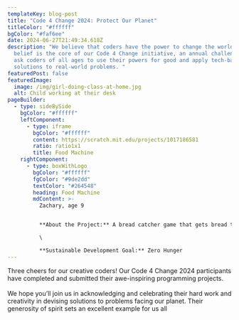 ```yaml
---
templateKey: blog-post
title: "Code 4 Change 2024: Protect Our Planet"
titleColor: "#ffffff"
bgColor: "#faf6ee"
date: 2024-06-27T21:49:34.618Z
description: "We believe that coders have the power to change the world. This
  belief is the core of our Code 4 Change initiative, an annual challenge that
  ask coders of all ages to use their powers for good and apply tech-based
  solutions to real-world problems. "
featuredPost: false
featuredImage:
  image: /img/girl-doing-class-at-home.jpg
  alt: Child working at their desk
pageBuilder:
  - type: sideBySide
    bgColor: "#ffffff"
    leftComponent:
      - type: iframe
        bgColor: "#ffffff"
        content: https://scratch.mit.edu/projects/1017186581
        ratio: ratio1x1
        title: Food Machine
    rightComponent:
      - type: boxWithLogo
        bgColor: "#ffffff"
        fgColor: "#9de2dd"
        textColor: "#264548"
        heading: Food Machine
        mdContent: >-
          Zachary, age 9


          **About the Project:** A bread catcher game that gets bread to people who can't afford to buy it.\

          \

          **S﻿ustainable Development Goal:** Zero Hunger
---
```

Three cheers for our creative coders! Our Code 4 Change 2024 participants have completed and submitted their awe-inspiring programming projects.[](https://code4change.thecodingspace.com/)\
[​\
​](https://www.facebook.com/thecodingspace)We hope you’ll join us in acknowledging and celebrating their hard work and creativity in devising solutions to problems facing our planet. Their generosity of spirit sets an excellent example for us all